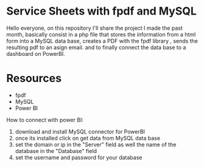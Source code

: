 # Service Sheets with fpdf and MySQL

Hello everyone, on this repository I'll share the project I made the past month, 
basically consist in a php file that stores the information from a html form into a MySQL data base, creates a PDF with the fpdf library
, sends the resulting pdf to an asign email. and to finally connect the data base to a dashboard on PowerBI. 

# Resources

* fpdf
* MySQL
* Power BI

How to connect with power BI: 

1. download and install MySQL connector for PowerBI 
2. once its installed click on get data from MySQL data base 
3. set the domain or ip in the "Server" field as well the name of the database in the "Database" field
4. set the username and password for your database
